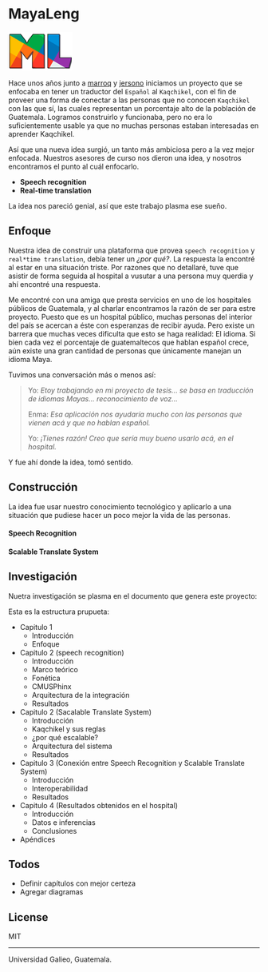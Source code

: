 MayaLeng
========
![alt test](https://raw.githubusercontent.com/marroq/mayalengdoc/master/ml.png "lgogo")

Hace unos años junto a [marroq](https://github.com/marroq) y [jersono](https://github.com/jersono) iniciamos un proyecto que se enfocaba en tener un traductor del `Español` al `Kaqchikel`, con el fin de proveer una forma de conectar a las personas que no conocen ``Kaqchikel`` con las que sí, las cuales representan un porcentaje alto de la población de Guatemala. Logramos construirlo y funcionaba, pero no era lo suficientemente usable ya que no muchas personas estaban interesadas en aprender Kaqchikel. 

Así que una nueva idea surgió, un tanto más ambiciosa pero a la vez mejor enfocada. Nuestros asesores de curso nos dieron una idea, y nosotros encontramos el punto al cuál enfocarlo.
  * **Speech recognition**
  * **Real-time translation**

La idea nos pareció genial, así que este trabajo plasma ese sueño.

## Enfoque

Nuestra idea de construir una plataforma que provea `speech recognition` y `real*time translation`, debía tener un _¿por qué?_. La respuesta la encontré al estar en una situación triste. Por razones que no detallaré, tuve que asistir de forma seguida al hospital a vusutar a una persona muy querdia y ahí encontré una respuesta. 

Me encontré con una amiga que presta servicios en uno de los hospitales públicos de Guatemala, y al charlar encontramos la razón de ser para estre proyecto. Puesto que es un hospital público, muchas personas del interior del país se acercan a éste con esperanzas de recibir ayuda. Pero existe un barrera que muchas veces dificulta que esto se haga realidad: El idioma. Si bien cada vez el porcentaje de guatemaltecos que hablan español crece, aún existe una gran cantidad de personas que únicamente manejan un idioma Maya. 

Tuvimos una conversación más o menos así:
> Yo: _Etoy trabajando en mi proyecto de tesis... se basa en traducción de idiomas Mayas... reconocimiento de voz..._
> 
> Enma: _Esa aplicación nos ayudaría mucho con las personas que vienen acá  y que no hablan español._
>
> Yo: _¡Tienes razón! Creo que sería muy bueno usarlo acá, en el hospital._

Y fue ahí donde la idea, tomó sentido.

## Construcción 

La idea fue usar nuestro conocimiento tecnológico y aplicarlo a una situación que pudiese hacer un poco mejor la vida de las personas.


#### Speech Recognition

#### Scalable Translate System


## Investigación

Nuetra investigación se plasma en el documento que genera este proyecto:

Esta es la estructura prupueta:

* Capitulo 1
  * Introducción
  * Enfoque
* Capitulo 2 (speech recognition)
  * Introducción
  * Marco teórico
  * Fonética
  * CMUSPhinx
  * Arquitectura de la integración
  * Resultados
* Capitulo 2 (Sacalable Translate System)
  * Introducción
  * Kaqchikel y sus reglas
  * ¿por qué escalable?
  * Arquitectura del sistema
  * Resultados
* Capitulo 3 (Conexión entre Speech Recognition y Scalable Translate System)
  * Introducción 
  * Interoperabilidad
  * Resultados
* Capitulo 4  (Resultados obtenidos en el hospital)
  * Introducción
  * Datos e inferencias
  * Conclusiones
* Apéndices
## Todos

 * Definir capítulos con mejor certeza
 * Agregar diagramas

## License

MIT

*****
Universidad Galieo, Guatemala.